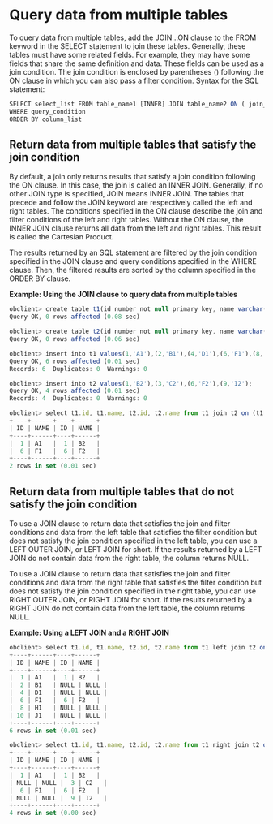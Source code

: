 Query data from multiple tables 
====================================================



To query data from multiple tables, add the JOIN...ON clause to the FROM keyword in the SELECT statement to join these tables. Generally, these tables must have some related fields. For example, they may have some fields that share the same definition and data. These fields can be used as a join condition. The join condition is enclosed by parentheses () following the ON clause in which you can also pass a filter condition. Syntax for the SQL statement:

```javascript
SELECT select_list FROM table_name1 [INNER] JOIN table_name2 ON ( join_condition )
WHERE query_condition 
ORDER BY column_list
```





Return data from multiple tables that satisfy the join condition 
-------------------------------------------------------------------------

By default, a join only returns results that satisfy a join condition following the ON clause. In this case, the join is called an INNER JOIN. Generally, if no other JOIN type is specified, JOIN means INNER JOIN. The tables that precede and follow the JOIN keyword are respectively called the left and right tables. The conditions specified in the ON clause describe the join and filter conditions of the left and right tables. Without the ON clause, the INNER JOIN clause returns all data from the left and right tables. This result is called the Cartesian Product. 

The results returned by an SQL statement are filtered by the join condition specified in the JOIN clause and query conditions specified in the WHERE clause. Then, the filtered results are sorted by the column specified in the ORDER BY clause. 

**Example: Using the JOIN clause to query data from multiple tables** 

```javascript
obclient> create table t1(id number not null primary key, name varchar(50));
Query OK, 0 rows affected (0.08 sec)

obclient> create table t2(id number not null primary key, name varchar(50));
Query OK, 0 rows affected (0.06 sec)

obclient> insert into t1 values(1,'A1'),(2,'B1'),(4,'D1'),(6,'F1'),(8,'H1'),(10,'J1');
Query OK, 6 rows affected (0.01 sec)
Records: 6  Duplicates: 0  Warnings: 0

obclient> insert into t2 values(1,'B2'),(3,'C2'),(6,'F2'),(9,'I2');
Query OK, 4 rows affected (0.01 sec)
Records: 4  Duplicates: 0  Warnings: 0

obclient> select t1.id, t1.name, t2.id, t2.name from t1 join t2 on (t1.id=t2.id) ;
+----+------+----+------+
| ID | NAME | ID | NAME |
+----+------+----+------+
|  1 | A1   |  1 | B2   |
|  6 | F1   |  6 | F2   |
+----+------+----+------+
2 rows in set (0.01 sec)
```





Return data from multiple tables that do not satisfy the join condition 
--------------------------------------------------------------------------------

To use a JOIN clause to return data that satisfies the join and filter conditions and data from the left table that satisfies the filter condition but does not satisfy the join condition specified in the left table, you can use a LEFT OUTER JOIN, or LEFT JOIN for short. If the results returned by a LEFT JOIN do not contain data from the right table, the column returns NULL. 

To use a JOIN clause to return data that satisfies the join and filter conditions and data from the right table that satisfies the filter condition but does not satisfy the join condition specified in the right table, you can use RIGHT OUTER JOIN, or RIGHT JOIN for short. If the results returned by a RIGHT JOIN do not contain data from the left table, the column returns NULL. 

**Example: Using a LEFT JOIN and a RIGHT JOIN** 

```javascript
obclient> select t1.id, t1.name, t2.id, t2.name from t1 left join t2 on (t1.id=t2.id);
+----+------+----+------+
| ID | NAME | ID | NAME |
+----+------+----+------+
|  1 | A1   |  1 | B2   |
|  2 | B1   | NULL | NULL |
|  4 | D1   | NULL | NULL |
|  6 | F1   |  6 | F2   |
|  8 | H1   | NULL | NULL |
| 10 | J1   | NULL | NULL |
+----+------+----+------+
6 rows in set (0.01 sec)

obclient> select t1.id, t1.name, t2.id, t2.name from t1 right join t2 on (t1.id=t2.id);
+----+------+----+------+
| ID | NAME | ID | NAME |
+----+------+----+------+
|  1 | A1   |  1 | B2   |
| NULL | NULL |  3 | C2   |
|  6 | F1   |  6 | F2   |
| NULL | NULL |  9 | I2   |
+----+------+----+------+
4 rows in set (0.00 sec)
```



